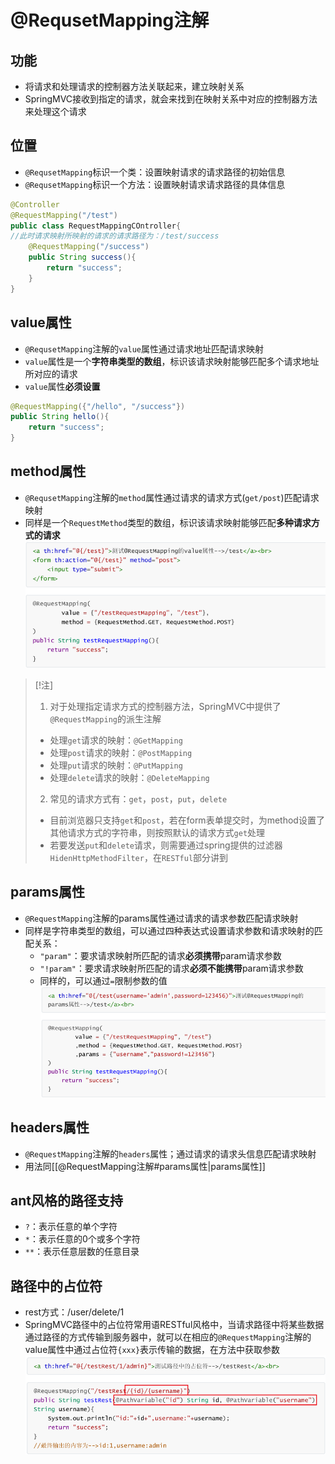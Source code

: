 # @RequsetMapping注解
## 功能
- 将请求和处理请求的控制器方法关联起来，建立映射关系
- SpringMVC接收到指定的请求，就会来找到在映射关系中对应的控制器方法来处理这个请求

## 位置
- `@RequsetMapping`标识一个类：设置映射请求的请求路径的初始信息
- `@RequsetMapping`标识一个方法：设置映射请求请求路径的具体信息
```java
@Controller
@RequestMapping("/test")
public class RequestMappingCOntroller{
//此时请求映射所映射的请求的请求路径为：/test/success
	@RequestMapping("/success")
	public String success(){
		return "success";
	}
}
```

## value属性
- `@RequsetMapping`注解的`value`属性通过请求地址匹配请求映射
- `value`属性是一个**字符串类型的数组**，标识该请求映射能够匹配多个请求地址所对应的请求
- `value`属性**必须设置**
```java
@RequestMapping({"/hello", "/success"})  
public String hello(){  
    return "success";  
}
```

## method属性
- `@RequsetMapping`注解的`method`属性通过请求的请求方式(`get/post`)匹配请求映射
- 同样是一个`RequestMethod`类型的数组，标识该请求映射能够匹配**多种请求方式的请求**
![](https://raw.githubusercontent.com/alwaysmissin/picgo/main/20230108113011.png)

> [!注]
> 1. 对于处理指定请求方式的控制器方法，SpringMVC中提供了`@RequestMapping`的派生注解
> 	- 处理`get`请求的映射：`@GetMapping`
> 	- 处理`post`请求的映射：`@PostMapping`
> 	- 处理`put`请求的映射：`@PutMapping`
> 	- 处理`delete`请求的映射：`@DeleteMapping`
> 2. 常见的请求方式有：`get`，`post`，`put`，`delete`
> 	- 目前浏览器只支持`get`和`post`，若在form表单提交时，为method设置了其他请求方式的字符串，则按照默认的请求方式`get`处理
> 	- 若要发送`put`和`delete`请求，则需要通过spring提供的过滤器`HidenHttpMethodFilter`，在`RESTful`部分讲到


## params属性
- `@RequestMapping`注解的params属性通过请求的请求参数匹配请求映射
- 同样是字符串类型的数组，可以通过四种表达式设置请求参数和请求映射的匹配关系：
	- `"param"`：要求请求映射所匹配的请求**必须携带**param请求参数
	- `"!param"`：要求请求映射所匹配的请求**必须不能携带**param请求参数
	- 同样的，可以通过`=`限制参数的值
![](https://raw.githubusercontent.com/alwaysmissin/picgo/main/20230108112957.png)


## headers属性
- `@RequestMapping`注解的`headers`属性；通过请求的请求头信息匹配请求映射
- 用法同[[@RequestMapping注解#params属性|params属性]]

## ant风格的路径支持
- `?`：表示任意的单个字符
- `*`：表示任意的0个或多个字符
- `**`：表示任意层数的任意目录

## 路径中的占位符
- rest方式：/user/delete/1
- SpringMVC路径中的占位符常用语RESTful风格中，当请求路径中将某些数据通过路径的方式传输到服务器中，就可以在相应的`@RequestMapping`注解的value属性中通过占位符`{xxx}`表示传输的数据，在方法中获取参数
![](https://raw.githubusercontent.com/alwaysmissin/picgo/main/20230109100609.png)
